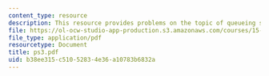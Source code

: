 ```yaml
---
content_type: resource
description: This resource provides problems on the topic of queueing systems.
file: https://ol-ocw-studio-app-production.s3.amazonaws.com/courses/15-072j-queues-theory-and-applications-spring-2006/b38ee315c51052834e36a10783b6832a_ps3.pdf
file_type: application/pdf
resourcetype: Document
title: ps3.pdf
uid: b38ee315-c510-5283-4e36-a10783b6832a
---
```

